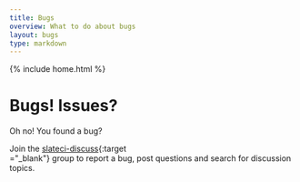 ```yaml
---
title: Bugs
overview: What to do about bugs
layout: bugs
type: markdown
---
```

{% include home.html %}

# Bugs! Issues?

Oh no! You found a bug? 

Join the [slateci-discuss](https://groups.google.com/forum/#!forum/slateci-discuss){:target\
="_blank"} group to report a bug, post questions and search for discussion topics.
